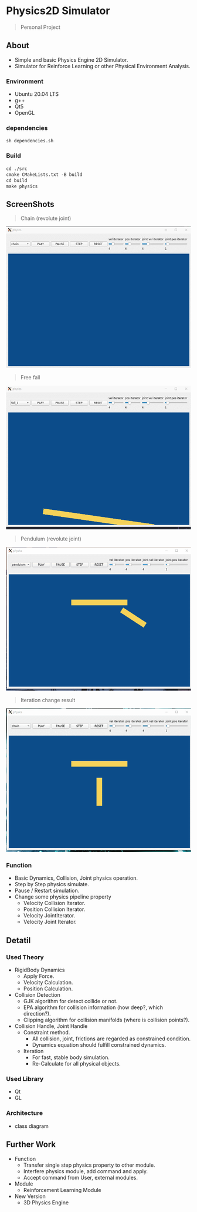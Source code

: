 # Physics2D Simulator

> Personal Project

## About
- Simple and basic Physics Engine 2D Simulator.
- Simulator for Reinforce Learning or other Physical Environment Analysis.


### Environment

- Ubuntu 20.04 LTS
- g++
- Qt5
- OpenGL

### dependencies
```
sh dependencies.sh
```

### Build

```
cd ./src
cmake CMakeLists.txt -B build
cd build
make physics

```

## ScreenShots

> Chain (revolute joint)

![](/images/chain.gif)

> Free fall

![](/images/fall.gif)

> Pendulum (revolute joint)

![](/images/pendulum.gif)

> Iteration change result

![](/images/iteration.gif)


### Function

- Basic Dynamics, Collision, Joint physics operation.
- Step by Step physics simulate.
- Pause / Restart simulation.
- Change some physics pipeline property
    - Velocity Collision Iterator.
    - Position Collision Iterator.
    - Velocity JointIterator.
    - Velocity Joint Iterator.

## Detatil


### Used Theory

- RigidBody Dynamics
    - Apply Force.
    - Velocity Calculation.
    - Position Calculation.
- Collision Detection
    - GJK algorithm for detect collide or not.
    - EPA algorithm for collision information (how deep?, which direction?).
    - Clipping algorithm for collision manifolds (where is collision points?).
- Collision Handle, Joint  Handle
    - Constraint method.
        - All collision, joint, frictions are regarded as constrained condition.
        - Dynamics equation should fulfill constrained dynamics.
    - Iteration
        - For fast, stable body simulation.
        - Re-Calculate for all physical objects.

### Used Library

- Qt
- GL

### Architecture

- class diagram

## Further Work


- Function
    - Transfer single step physics property to other module.
    - Interfere physics module, add command and apply.
    - Accept command from User, external modules.
- Module
    - Reinforcement Learning Module
- New Version
    - 3D Physics Engine

